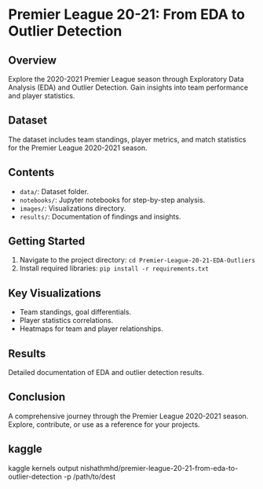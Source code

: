 # Premier League 20-21: From EDA to Outlier Detection

## Overview
Explore the 2020-2021 Premier League season through Exploratory Data Analysis (EDA) and Outlier Detection. Gain insights into team performance and player statistics.

## Dataset
The dataset includes team standings, player metrics, and match statistics for the Premier League 2020-2021 season.

## Contents
- `data/`: Dataset folder.
- `notebooks/`: Jupyter notebooks for step-by-step analysis.
- `images/`: Visualizations directory.
- `results/`: Documentation of findings and insights.

## Getting Started
1. Navigate to the project directory: `cd Premier-League-20-21-EDA-Outliers`
2. Install required libraries: `pip install -r requirements.txt`

## Key Visualizations
- Team standings, goal differentials.
- Player statistics correlations.
- Heatmaps for team and player relationships.

## Results
Detailed documentation of EDA and outlier detection results.

## Conclusion
A comprehensive journey through the Premier League 2020-2021 season. Explore, contribute, or use as a reference for your projects.

## kaggle 
kaggle kernels output nishathmhd/premier-league-20-21-from-eda-to-outlier-detection -p /path/to/dest
